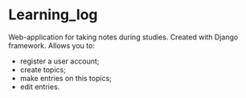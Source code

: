 # Learning_log
 Web-application for taking notes during studies. Created with Django framework.
 Allows you to:
- register a user account;
- create topics;
- make entries on this topics;
- edit entries.
